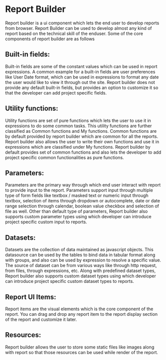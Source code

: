# Report Builder

Report builder is a ui component which lets the end user to develop reports from browser. Report Builder can be used to develop almost any kind of report based on the technical skill of the enduser. Some of the core components of report builder are as follows

## Built-in fields:

Built-in fields are some of the constant values which can be used in report expressions. A common example for a built-in fields are user preferences like User Date format, which can be used in expressions to format any date the user would like to view it through out the site. Report builder does not provide any default built-in fields, but provides an option to customize it so that the developer can add project specific fields.

## Utility functions:

Utility functions are set of pure functions which lets the user to use it in expressions to do some common tasks. This utility functions are further classified as Common functions and My functions. Common functions are by default provided by report builder which are common for all the reports. Report builder also allows the user to write their own functions and use it in expressions which are classified under My functions. Report builder by default provides set of common functions and also lets the developer to add project specific common functionalities as pure functions.

## Parameters:

Parameters are the primary way through which end user interact with report to provide input to the report. Parameters support input through multiple type of form fields like textbox / masked text or numeric input through textbox, selection of items through dropdown or autocomplete, date or date range selection through calendar, boolean value checkbox and selection of file as well. Other than default type of parameters, Report builder also supports custom parameter types using which developer can introduce project specific custom input to reports.

## Datasets:

Datasets are the collection of data maintained as javascript objects. This datasource can be used by the tables to bind data in tabular format along with groups, and also can be used by expression to resolve a specific value. The source of dataset can be from various ways like through http request, from files, through expressions, etc. Along with predefined dataset types, Report builder also supports custom dataset types using which developer can introduce project specific custom dataset types to reports.

## Report UI Items:

Report items are the visual elements which is the core component of the report. You can drag and drop any report item to the report display section of the report and customize it later.

## Resources:

Report builder allows the user to store some static files like images along with report so that those resources can be used while render of the report.
